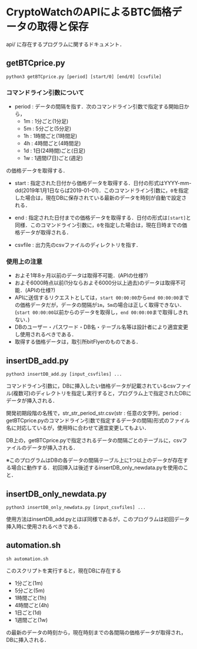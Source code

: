 # CryptoWatchのAPIによるBTC価格データの取得と保存
api/ に存在するプログラムに関するドキュメント．

## getBTCprice.py
`python3 getBTCprice.py [period] [start/0] [end/0] [csvfile]`

### コマンドライン引数について
- period : データの間隔を指す．次のコマンドライン引数で指定する開始日から，
  - 1m : 1分ごと(1分足)
  - 5m : 5分ごと(5分足)
  - 1h : 1時間ごと(1時間足)
  - 4h : 4時間ごと(4時間足)
  - 1d : 1日(24時間)ごと(日足)
  - 1w : 1週間(7日)ごと(週足)

の価格データを取得する．

- start : 指定された日付から価格データを取得する．日付の形式はYYYY-mm-dd(2019年1月1日ならば2019-01-01)．このコマンドライン引数に，`0`を指定した場合は，現在DBに保存されている最新のデータを時刻が自動で設定される．

- end : 指定された日付までの価格データを取得する．日付の形式は`[start]`と同様．このコマンドライン引数に，`0`を指定した場合は，現在日時までの価格データが取得される．

- csvfile : 出力先のcsvファイルのディレクトリを指す．

### 使用上の注意
- およそ1年8ヶ月以前のデータは取得不可能．(APIの仕様?)
- およそ6000時点以前(1分ならおよそ6000分以上過去)のデータは取得不可能．(APIの仕様?)
- APIに送信するリクエストとしては，`start 00:00:00`から`end 00:00:00`までの価格データだが，データの間隔が`1m`，`5m`の場合は正しく取得できない．(`start 00:00:00`以前からのデータを取得し，`end 00:00:00`まで取得しきれない．)
- DBのユーザー・パスワード・DB名・テーブル名等は設計者により適宜変更し使用されるべきである．
- 取得する価格データは，取引所bitFlyerのものである．

## insertDB_add.py
`python3 insertDB_add.py [input_csvfiles] ...`

コマンドライン引数に，DBに挿入したい価格データが記載されているcsvファイル(複数可)のディレクトリを指定し実行すると，プログラム上で指定されたDBにデータが挿入される．

開発初期段階の名残で，str_str_period_str.csv(str : 任意の文字列，period : getBTCprice.pyのコマンドライン引数で指定するデータの間隔)形式のファイル名に対応しているが，使用時に合わせて適宜変更してもよい．

DB上の，getBTCprice.pyで指定されるデータの間隔ごとのテーブルに，csvファイルのデータが挿入される．

※このプログラムはDBの各データの間隔テーブル上に1つ以上のデータが存在する場合に動作する．初回挿入は後述するinsertDB_only_newdata.pyを使用のこと．

## insertDB_only_newdata.py
`python3 insertDB_only_newdata.py [input_csvfiles] ...`

使用方法はinsertDB_add.pyとほぼ同様であるが，このプログラムは初回データ挿入時に使用されるべきである．

## automation.sh
`sh automation.sh`

このスクリプトを実行すると，現在DBに存在する

- 1分ごと(1m)
- 5分ごと(5m)
- 1時間ごと(1h)
- 4時間ごと(4h)
- 1日ごと(1d)
- 1週間ごと(1w)

の最新のデータの時刻から，現在時刻までの各間隔の価格データが取得され，DBに挿入される．

